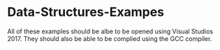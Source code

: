 # Data-Structures-Exampes
All of these examples should be albe to be opened using Visual Studios 2017. They should also be able to be complied using the GCC compiler.
